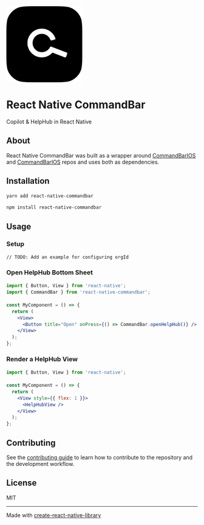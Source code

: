 <img src="docs/img/CommandBar.png" alt="Image Name" width="200" height="200">

# React Native CommandBar

Copilot & HelpHub in React Native

## About

React Native CommandBar was built as a wrapper around [CommandBarIOS](https://github.com/tryfoobar/CommandBarAndroid) and [CommandBarIOS](https://github.com/tryfoobar/CommandBarAndroid) repos and uses both as dependencies.

## Installation

```sh
yarn add react-native-commandbar
```

```sh
npm install react-native-commandbar
```

## Usage

### Setup

```
// TODO: Add an example for configuring orgId
```

### Open HelpHub Bottom Sheet

```jsx
import { Button, View } from 'react-native';
import { CommandBar } from 'react-native-commandbar';

const MyComponent = () => {
  return (
    <View>
      <Button title="Open" onPress={() => CommandBar.openHelpHub()} />
    </View>
  );
};
```

### Render a HelpHub View

```jsx
import { Button, View } from 'react-native';

const MyComponent = () => {
  return (
    <View style={{ flex: 1 }}>
      <HelpHubView />
    </View>
  );
};
```

## Contributing

See the [contributing guide](CONTRIBUTING.md) to learn how to contribute to the repository and the development workflow.

## License

MIT

---

Made with [create-react-native-library](https://github.com/callstack/react-native-builder-bob)
